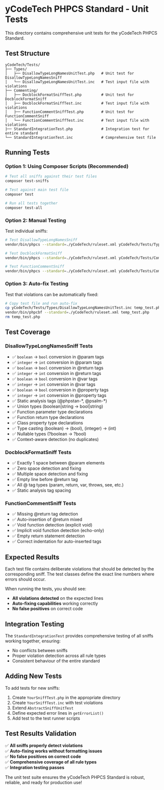 # yCodeTech PHPCS Standard - Unit Tests

This directory contains comprehensive unit tests for the yCodeTech PHPCS Standard.

## Test Structure

```
yCodeTech/Tests/
├── Types/
│   ├── DisallowTypeLongNamesUnitTest.php   # Unit test for DisallowTypeLongNamesSniff
│   └── DisallowTypeLongNamesUnitTest.inc   # Test input file with violations
├── Commenting/
│   ├── DocblockFormatSniffTest.php         # Unit test for DocblockFormatSniff
│   ├── DocblockFormatSniffTest.inc         # Test input file with violations
│   ├── FunctionCommentSniffTest.php        # Unit test for FunctionCommentSniff
│   └── FunctionCommentSniffTest.inc        # Test input file with violations
├── StandardIntegrationTest.php             # Integration test for entire standard
└── StandardIntegrationTest.inc             # Comprehensive test file
```

## Running Tests

### Option 1: Using Composer Scripts (Recommended)

```bash
# Test all sniffs against their test files
composer test-sniffs

# Test against main test file
composer test

# Run all tests together
composer test-all
```

### Option 2: Manual Testing

Test individual sniffs:

```bash
# Test DisallowTypeLongNamesSniff
vendor/bin/phpcs --standard=./yCodeTech/ruleset.xml yCodeTech/Tests/Types/DisallowTypeLongNamesUnitTest.inc

# Test DocblockFormatSniff
vendor/bin/phpcs --standard=./yCodeTech/ruleset.xml yCodeTech/Tests/Commenting/DocblockFormatUnitTest.inc

# Test FunctionCommentSniff
vendor/bin/phpcs --standard=./yCodeTech/ruleset.xml yCodeTech/Tests/Commenting/FunctionCommentUnitTest.inc
```

### Option 3: Auto-fix Testing

Test that violations can be automatically fixed:

```bash
# Copy test file and run auto-fix
cp yCodeTech/Tests/Types/DisallowTypeLongNamesUnitTest.inc temp_test.php
vendor/bin/phpcbf --standard=./yCodeTech/ruleset.xml temp_test.php
rm temp_test.php
```

## Test Coverage

### DisallowTypeLongNamesSniff Tests

-   ✅ `boolean` → `bool` conversion in @param tags
-   ✅ `integer` → `int` conversion in @param tags
-   ✅ `boolean` → `bool` conversion in @return tags
-   ✅ `integer` → `int` conversion in @return tags
-   ✅ `boolean` → `bool` conversion in @var tags
-   ✅ `integer` → `int` conversion in @var tags
-   ✅ `boolean` → `bool` conversion in @property tags
-   ✅ `integer` → `int` conversion in @property tags
-   ✅ Static analysis tags (@phpstan-\*, @psalm-\*)
-   ✅ Union types (boolean|string → bool|string)
-   ✅ Function parameter type declarations
-   ✅ Function return type declarations
-   ✅ Class property type declarations
-   ✅ Type casting (boolean) → (bool), (integer) → (int)
-   ✅ Nullable types (?boolean → ?bool)
-   ✅ Context-aware detection (no duplicates)

### DocblockFormatSniff Tests

-   ✅ Exactly 1 space between @param elements
-   ✅ Zero space detection and fixing
-   ✅ Multiple space detection and fixing
-   ✅ Empty line before @return tag
-   ✅ All @ tag types (param, return, var, throws, see, etc.)
-   ✅ Static analysis tag spacing

### FunctionCommentSniff Tests

-   ✅ Missing @return tag detection
-   ✅ Auto-insertion of @return mixed
-   ✅ Void function detection (explicit void)
-   ✅ Implicit void function detection (echo-only)
-   ✅ Empty return statement detection
-   ✅ Correct indentation for auto-inserted tags

## Expected Results

Each test file contains deliberate violations that should be detected by the corresponding sniff. The test classes define the exact line numbers where errors should occur.

When running the tests, you should see:

-   **All violations detected** on the expected lines
-   **Auto-fixing capabilities** working correctly
-   **No false positives** on correct code

## Integration Testing

The `StandardIntegrationTest` provides comprehensive testing of all sniffs working together, ensuring:

-   No conflicts between sniffs
-   Proper violation detection across all rule types
-   Consistent behaviour of the entire standard

## Adding New Tests

To add tests for new sniffs:

1. Create `YourSniffTest.php` in the appropriate directory
2. Create `YourSniffTest.inc` with test violations
3. Extend `AbstractSniffUnitTest`
4. Define expected error lines in `getErrorList()`
5. Add test to the test runner scripts

## Test Results Validation

✅ **All sniffs properly detect violations**  
✅ **Auto-fixing works without formatting issues**  
✅ **No false positives on correct code**  
✅ **Comprehensive coverage of all rule types**  
✅ **Integration testing passes**

The unit test suite ensures the yCodeTech PHPCS Standard is robust, reliable, and ready for production use!
